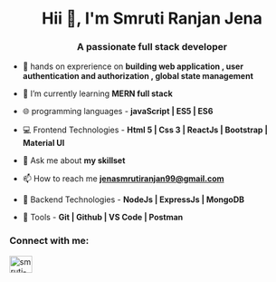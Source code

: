  <h1 align="center">Hii 👋, I'm Smruti Ranjan Jena</h1>
<h3 align="center">A passionate full stack developer</h3>

- 🌱 hands on exprerience on **building web application , user authentication and authorization , global state management**

- 🌱 I’m currently learning **MERN full stack**

- 🌐 programming languages - **javaScript | ES5 | ES6**

- 💻 Frontend Technologies - **Html 5 | Css 3 | ReactJs | Bootstrap | Material UI**
- 💬 Ask me about **my skillset**

- 📫 How to reach me **jenasmrutiranjan99@gmail.com** 

- 🔭 Backend Technologies - **NodeJs | ExpressJs | MongoDB**

- 🔧 Tools - **Git | Github | VS Code | Postman**

<h3 align="left">Connect with me:</h3>
<p align="left">
<a href="https://linkedin.com/in/smruti-ranjan-jena-3ab065258" target="blank"><img align="center" src="https://raw.githubusercontent.com/rahuldkjain/github-profile-readme-generator/master/src/images/icons/Social/linked-in-alt.svg" alt="smruti-ranjan-jena-3ab065258" height="30" width="40" /></a>
</p>

